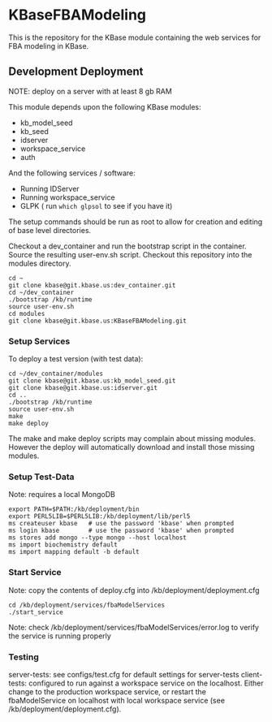 KBaseFBAModeling
================

This is the repository for the KBase module containing the web
services for FBA modeling in KBase.

Development Deployment
----------------------

NOTE: deploy on a server with at least 8 gb RAM

This module depends upon the following KBase modules:

* kb_model_seed
* kb_seed
* idserver
* workspace_service
* auth

And the following services / software:

* Running IDServer
* Running workspace_service
* GLPK ( run `which glpsol` to see if you have it)

The setup commands should be run as root to allow for creation and
editing of base level directories.

Checkout a dev_container and run the bootstrap script in the
container. Source the resulting user-env.sh script. Checkout this
repository into the modules directory.

    cd ~
    git clone kbase@git.kbase.us:dev_container.git
    cd ~/dev_container
    ./bootstrap /kb/runtime
    source user-env.sh
    cd modules
    git clone kbase@git.kbase.us:KBaseFBAModeling.git 

### Setup Services ### 

To deploy a test version (with test data):

    cd ~/dev_container/modules
    git clone kbase@git.kbase.us:kb_model_seed.git
    git clone kbase@git.kbase.us:idserver.git
    cd ..
    ./bootstrap /kb/runtime
    source user-env.sh
    make
    make deploy

The make and make deploy scripts may complain about missing modules.
However the deploy will automatically download and install those
missing modules.

### Setup Test-Data ###

Note: requires a local MongoDB

    export PATH=$PATH:/kb/deployment/bin
    export PERL5LIB=$PERL5LIB:/kb/deployment/lib/perl5
    ms createuser kbase   # use the password 'kbase' when prompted
    ms login kbase        # use the password 'kbase' when prompted
    ms stores add mongo --type mongo --host localhost
    ms import biochemistry default
    ms import mapping default -b default

### Start Service ###

Note: copy the contents of deploy.cfg into /kb/deployment/deployment.cfg

    cd /kb/deployment/services/fbaModelServices
    ./start_service

Note: check /kb/deployment/services/fbaModelServices/error.log to verify 
the service is running properly

### Testing ###

server-tests: see configs/test.cfg for default settings for server-tests
client-tests: configured to run against a workspace service on the localhost.
	      Either change to the production workspace service, or restart
	      the fbaModelService on localhost with local workspace service
	      (see /kb/deployment/deployment.cfg).